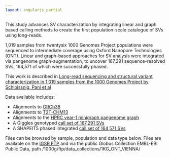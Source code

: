 ```yaml
---
layout: angularjs_partial
---
```


This study advances SV characterization by integrating linear and graph based calling methods to create the first population-scale catalogue of SVs using long-reads. 

1,019 samples from twentysix 1000 Genomes Project populations were sequenced to intermediate coverage using Oxford Nanopore Technologies (ONT). Linear and graph-based approaches for SV analysis were integrated via pangenome graph-augmentation, to uncover 167,291 sequence-resolved SVs, 164,571 of which were successfully phased.

This work is described in [Long-read sequencing and structural variant characterization in 1,019 samples from the 1000 Genomes Project by Schloissnig, Pani  et al](https://doi.org/10.1038/s41586-025-09290-7)

Data available includes:

- Alignments to [GRCh38](http://ftp.1000genomes.ebi.ac.uk/vol1/ftp/data_collections/1KG_ONT_VIENNA/hg38/)
- Alignments to [T2T-CHM13](http://ftp.1000genomes.ebi.ac.uk/vol1/ftp/data_collections/1KG_ONT_VIENNA/t2t/)
- Alignments to the [HPRC year-1 minigraph pangenome graph](http://ftp.1000genomes.ebi.ac.uk/vol1/ftp/data_collections/1KG_ONT_VIENNA/gaf/)
- A Giggles genotyped [call set of 167,291 SVs](http://ftp.1000genomes.ebi.ac.uk/vol1/ftp/data_collections/1KG_ONT_VIENNA/release/v1.1/giggles-genotyping/)
- A SHAPEIT5 phased integrated [call set of 164,571 SVs](http://ftp.1000genomes.ebi.ac.uk/vol1/ftp/data_collections/1KG_ONT_VIENNA/release/v1.1/shapeit5-phased-callset/)



Files can be browsed by sample, population and data type below. Files are available on the [IGSR FTP](http://ftp.1000genomes.ebi.ac.uk/vol1/ftp/data_collections/1KG_ONT_VIENNA/) and via the public Globus Collection EMBL-EBI Public Data, path /1000g/ftp/data_collections/1KG_ONT_VIENNA/
